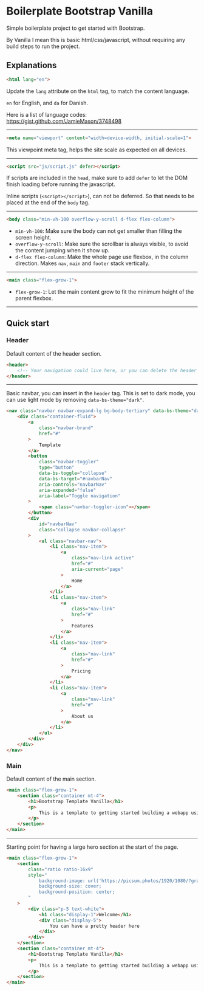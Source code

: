 # Boilerplate Bootstrap Vanilla
Simple boilerplate project to get started with Bootstrap.

By Vanilla I mean this is basic html/css/javascript, without requiring any build steps to run the project.


## Explanations

```html
<html lang="en">
```
Update the `lang` attribute on the `html` tag, to match the content language.

`en` for English, and `da` for Danish.

Here is a list of language codes: https://gist.github.com/JamieMason/3748498

---

```html
<meta name="viewport" content="width=device-width, initial-scale=1">
```
This viewpoint meta tag, helps the site scale as expected on all devices.

---

```html
<script src="js/script.js" defer></script>
```
If scripts are included in the `head`, make sure to add `defer` to let the DOM
finish loading before running the javascript.

Inline scripts (`<script></script>`), can not be deferred. So that needs to be
placed at the end of the `body` tag.

---

```html
<body class="min-vh-100 overflow-y-scroll d-flex flex-column">
```
- `min-vh-100`: Make sure the body can not get smaller than filling the screen height.
- `overflow-y-scroll`: Make sure the scrollbar is always visible, to avoid the content jumping when it show up.
- `d-flex flex-column`: Make the whole page use flexbox, in the column direction. Makes `nav`, `main` and `footer` stack vertically.

---

```html
<main class="flex-grow-1">
```
- `flex-grow-1`: Let the main content grow to fit the minimum height of the parent flexbox.

---

## Quick start

### Header

Default content of the header section.
```html
<header>
    <!-- Your navigation could live here, or you can delete the header tag -->
</header>
```

---

Basic navbar, you can insert in the `header` tag.
This is set to dark mode, you can use light mode by removing `data-bs-theme="dark"`.
```html
<nav class="navbar navbar-expand-lg bg-body-tertiary" data-bs-theme="dark">
    <div class="container-fluid">
        <a
            class="navbar-brand"
            href="#"
        >
            Template
        </a>
        <button
            class="navbar-toggler"
            type="button"
            data-bs-toggle="collapse"
            data-bs-target="#navbarNav"
            aria-controls="navbarNav"
            aria-expanded="false"
            aria-label="Toggle navigation"
        >
            <span class="navbar-toggler-icon"></span>
        </button>
        <div
            id="navbarNav"
            class="collapse navbar-collapse"
        >
            <ul class="navbar-nav">
                <li class="nav-item">
                    <a
                        class="nav-link active"
                        href="#"
                        aria-current="page"
                    >
                        Home
                    </a>
                </li>
                <li class="nav-item">
                    <a
                        class="nav-link"
                        href="#"
                    >
                        Features
                    </a>
                </li>
                <li class="nav-item">
                    <a
                        class="nav-link"
                        href="#"
                    >
                        Pricing
                    </a>
                </li>
                <li class="nav-item">
                    <a
                        class="nav-link"
                        href="#"
                    >
                        About us
                    </a>
                </li>
            </ul>
        </div>
    </div>
</nav>
```

### Main

Default content of the main section.
```html
<main class="flex-grow-1">
    <section class="container mt-4">
        <h1>Bootstrap Template Vanilla</h1>
        <p>
            This is a template to getting started building a webapp using Bootstrap.
        </p>
    </section>
</main>
```

---

Starting point for having a large hero section at the start of the page.
```html
<main class="flex-grow-1">
    <section
        class="ratio ratio-16x9"
        style="
            background-image: url('https://picsum.photos/1920/1080/?grayscale&blur=4');
            background-size: cover;
            background-position: center;
        "
    >
        <div class="p-5 text-white">
            <h1 class="display-1">Welcome</h1>
            <div class="display-5">
                You can have a pretty header here
            </div>
        </div>
    </section>
    <section class="container mt-4">
        <h1>Bootstrap Template Vanilla</h1>
        <p>
            This is a template to getting started building a webapp using Bootstrap.
        </p>
    </section>
</main>
```

